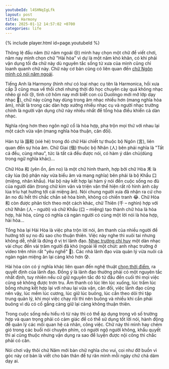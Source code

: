 ```yaml
---
youtubeId: l4SHNqIgLfk
layout: post
title: Harmony
date: 2025-01-12 14:57:02 +0700
categories: life
---
```


{% include player.html id=page.youtubeId %}

Thông lệ đầu năm (từ năm ngoái 😢) mình hay chọn một chữ để viết chơi, năm nay mình chọn chữ "Hài hòa" vì dự là một năm khó khăn, có khi phải vận dụng tối đa chữ này dù nguyên tắc sống từ xưa của mình cũng chỉ loanh quanh chữ này. Chữ này cơ bản cũng có liên quan đến [chữ Ngôn mình có nói năm ngoái](https://xn--chuyn-ksa.vn/life/2024/01/04/l%E1%BB%9Di-n%C3%B3i.html).

Tiếng Anh là Harmony (hình như có loại nhạc cụ tên là Harmonica, hồi xưa cấp 3 cũng mua về thổi chơi nhưng thời đó học chuyên cày quá không nhạc nhẽo gì nổi 😢, tình cờ hôm nay mới biết con cú Duolingo mới mở lớp dạy nhạc 🎼), chữ này cũng hay dùng trong âm nhạc nhiều hơn (mang nghĩa hòa âm), nhất là trong các dàn hợp xướng nhiều nhạc cụ và người nhạc trưởng chính là người vận dụng chữ này nhiều nhất để tổng hòa điều khiển cả dàn nhạc. 

Nghĩa rộng hơn theo ngôn ngữ cổ là hòa hợp, pha trộn mọi thứ với nhau lại một cách vừa vặn (mang nghĩa hòa thuận, cân đối). 

Hán tự là 諧和 (xié hé) trong đó chữ Hài chiết tự thuộc bộ Ngôn (言), liên quan đến sự hòa âm. Chữ Giai (偕) thuộc bộ Nhân (人) bên phải nghĩa là "Tất cả đều, cùng nhau", tức là tất cả đều được nói, có hàm ý dân chủ(dùng trong ngữ nghĩa khác)...

Chữ Hòa 和 (yên ổn, ấm no) là một chữ hình thanh, hợp bởi chữ Hòa 禾 là cây lúa (bộ phận này vừa biểu âm và mang nghĩa) bên phải là bộ Khẩu 口 (miệng, nhân khẩu). Hai bộ này kết hợp lại hàm ý nói đến cuộc sống no đủ của người dân (trong chữ kim văn và triện văn thể hiện rất rõ hình ảnh cây lúa trĩu hạt hướng tới cái miệng ăn). Nói chung người xưa đã nhận ra cứ cho ăn no đủ hết thì chắc chắn sẽ hòa bình, không có chiến tranh 😂. Chữ Hòa 和 còn được phân tích theo một cách khác, chữ Thiên (千 – nghìn) hợp với chữ Nhân (人 – người) và chữ Khẩu (口 – miệng) tạo thành chữ hòa là hòa hợp, hài hòa, cũng có nghĩa cả ngàn người có cùng một lời nói là hòa hợp, hài hòa...

Tổng hòa lại Hài Hòa là việc pha trộn lời nói, âm thanh của nhiều người để hướng tới sự no đủ sao cho thuận thiên. Việc này nghe thì xuôi tai nhưng không dễ, nhất là đứng ở vị trí lãnh đạo. [Nhạc trưởng chỉ huy](https://www.youtube.com/watch?v=pFDdQ0z0x1w) một dàn nhạc vài chục đến vài trăm người đã khó (ngoài lề một chút: anh nhạc trưởng ở video trên nhìn rất "yêu nghề" 🙋). Các nhà lãnh đạo vừa quản lý vừa nuôi cả ngàn ngàn miệng ăn lại càng khó hơn 😰. 

Hài hòa còn có ý nghĩa khác liên quan đến nghệ thuật [chọn thời điểm](https://xn--chuyn-ksa.vn/life/2022/09/30/g%E1%BB%93ng-%C4%91%E1%BB%83-l%C3%A0m-g%C3%AC.html), ra quyết định của lãnh đạo. Đồng ý là lãnh đạo thường phải có một nguyên tắc nhất định, tuy nhiên nếu cứ giữ nguyên tắc đó từ đầu đến cuối thì mọi việc cũng sẽ không được trơn tru. Âm thanh có lúc lên lúc xuống, lúc trầm lúc bổng nhưng kết hợp lại với nhau lại vừa vặn, cân đối, việc lãnh đạo cũng nên vậy, lúc mềm lúc cương, lúc giữ lúc buông, lúc cần theo dõi thì tập trung quản lý, khi mọi việc chạy rồi thì nên buông và nhiều khi cần phải buông vì dù có cố gắng càng giữ lại càng không thuận thiên.

Trong cuộc sống nếu hiểu rõ từ này thì có thể áp dụng trong vô số trường hợp và quan trọng phải có cảm giác để có thể sử dụng tốt lời nói, hành động để quản lý các mối quan hệ cá nhân, công việc. Chữ này thì mình hay chém gió trong các buổi nói chuyện phím, có người ngộ người không, khẩu quyết thì ai cũng thuộc nhưng vận dụng ra sao để luyện được nội công thì chắc phải có căn. 

Nói chơi vậy thôi chứ Năm mới bàn chữ nghĩa cho vui, coi như đỡ buồn vì góc này cơ bản là viết cho bản thân để tự răn mình mỗi ngày chứ chả dám dạy ai.

